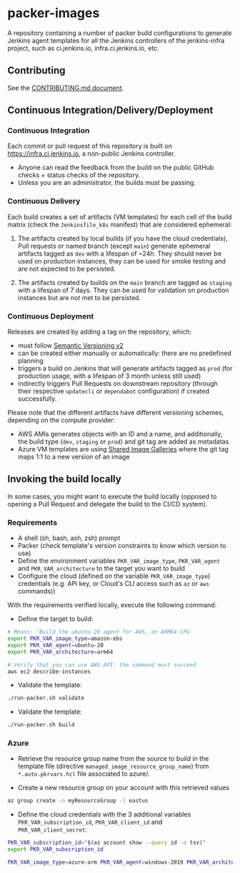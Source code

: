 # packer-images

A repository containing a number of packer build configurations to generate Jenkins agent templates for all the Jenkins controllers
of the jenkins-infra project, such as ci.jenkins.io, infra.ci.jenkins.io, etc.

## Contributing

See the [CONTRIBUTING.md document](./CONTRIBUTING.md).

## Continuous Integration/Delivery/Deployment

### Continuous Integration

Each commit or pull request of this repository is built on <https://infra.ci.jenkins.io>, a non-public Jenkins controller.

* Anyone can read the feedback from the build on the public GitHub checks + status checks of the repository.
* Unless you are an administrator, the builds must be passing.

### Continuous Delivery

Each build creates a set of artifacts (VM templates) for each cell of the build matrix (check the `Jenkinsfile_k8s` manifest) that are considered ephemeral:

1. The artifacts created by local builds (if you have the cloud credentials), Pull requests or named branch (except `main`)
  generate ephemeral artifacts tagged as `dev` with a lifespan of ~24h.
  They should never be used on production instances, they can be used for smoke testing and are not expected to be persisted.

2. The artifacts created by builds on the `main` branch are tagged as `staging` with a lifespan of 7 days.
  They can be used for validation on production instances but are not met to be persisted.

### Continuous Deployment

Releases are created by adding a tag on the repository, which:

* must follow [Semantic Versioning v2](https://semver.org/)
* can be created either manually or automatically: there are no predefined planning
* triggers a build on Jenkins that will generate artifacts tagged as `prod` (for production usage, with a lifespan of 3 month unless still used)
* indirectly triggers Pull Requests on downstream repository (through their respective `updatecli` or `dependabot` configuration) if created successfully.

Please note that the different artifacts have different versioning schemes, depending on the compute provider:

* AWS AMIs generates objects with an ID and a name, and additionally, the build type (`dev`, `staging` or `prod`) and git tag are added as metadatas
* Azure VM templates are using [Shared Image Galleries](https://docs.microsoft.com/en-us/azure/virtual-machines/shared-image-galleries) where the git tag
  maps 1:1 to a new version of an image

## Invoking the build locally

In some cases, you might want to execute the build locally (opposed to opening a Pull Request and delegate the build to the CI/CD system).

### Requirements

* A shell (sh, bash, ash, zsh) prompt
* Packer (check template's version constraints to know which version to use)
* Define the environment variables `PKR_VAR_image_type`, `PKR_VAR_agent` and `PKR_VAR_architecture` to the target you want to build
* Configure the cloud (defined on the variable `PKR_VAR_image_type`) credentials (e.g. APi key, or Cloud's CLI access such as `az` or `aws` commands))

With the requirements verified locally, execute the following command:

* Define the target to build:

```bash
# Means: "Build the ubuntu-20 agent for AWS, on ARM64 CPU
export PKR_VAR_image_type=amazon-ebs
export PKR_VAR_agent=ubuntu-20
export PKR_VAR_architecture=arm64

# Verify that you can use AWS API: the command must succeed
aws ec2 describe-instances
```

* Validate the template:

```bash
./run-packer.sh validate
```

* Validate the template:

```bash
./run-packer.sh build
```

### Azure

* Retrieve the resource group name from the source to build in the template file (directive `managed_image_resource_group_name`)
  from `*.auto.pkrvars.hcl` file associated to azure/.

* Create a new resource group on your account with this retrieved values

```bash
az group create -n myResourceGroup -l eastus
```

* Define the cloud credentials with the 3 additional variables `PKR_VAR_subscription_id`, `PKR_VAR_client_id` and `PKR_VAR_client_secret`:

```bash
PKR_VAR_subscription_id="$(az account show --query id -o tsv)"
export PKR_VAR_subscription_id

PKR_VAR_image_type=azure-arm PKR_VAR_agent=windows-2019 PKR_VAR_architecture=amd64 PKR_VAR_client_id=<client id> PKR_VAR_client_secret=<client secret> ./run-packer.sh build
```
